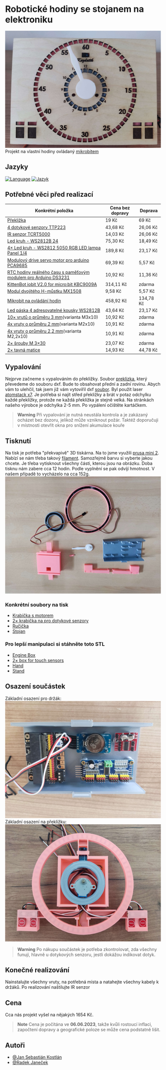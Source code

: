# Robotické hodiny se stojanem na elektroniku
![App Screenshot](images/FinalPhoto.jpg)
Projekt na vlastní hodiny ovládaný [mikrobitem](https://microbit.org/)

## Jazyky
[![Language](https://img.shields.io/badge/Language-English-blue)](./README.md) [![Jazyk](https://img.shields.io/badge/Jazyk-Čeština-blue)](./README.cs.md)

## Potřebné věci před realizací
| Konkrétní položka  | Cena bez dopravy | Doprava |
| ------------- | ------------- | ------------- |
| [Překližka](https://www.cistedrevo.cz/dreveny-tacek-z-preklizky/)  | 19 Kč | 69 Kč |
| [4 dotykové senzory TTP223](https://aliexpress.com/item/32896003343.html) | 43,68 Kč | 26,06 Kč |
| [IR senzor TCRT5000](https://www.aliexpress.com/item/1005004150580253.html) | 14,03 Kč | 26,06 Kč |
| [Led kruh - WS2812B 24](https://www.aliexpress.com/item/4000183166176.html) | 75,30 Kč |18,49 Kč |
| [4× Led kruh - WS2812 5050 RGB LED lampa Panel 1/4](https://www.aliexpress.com/item/1005005161775410.html) | 189,8 Kč | 23,17 Kč |
| [Modulový drive servo motor pro arduino PCA9685](https://www.aliexpress.com/item/1005001621846654.html) | 69,39 Kč | 5,57 Kč |
| [RTC hodiny reálného času s paměťovým modulem pro Arduino DS3231](https://www.aliexpress.com/item/32822420722.html) | 10,92 Kč | 11,36 Kč |
| [KittenBot iobit V2.0 for micro:bit KBC9009A](https://www.aliexpress.com/item/32890235581.html) | 314,11 Kč | zdarma |
| [Modul dvojitého H-můstku MX1508](https://www.aliexpress.com/item/1005001636421978.html) | 9,58 Kč | 5,57 Kč |
| [Mikrobit na ovládání hodin](https://www.aliexpress.com/item/1005005647468917.html) | 458,92 Kč | 134,78 Kč |
| [Led páska 4 adresovatelné kousky WS2812B](https://www.aliexpress.com/item/4001322411818.html) | 43,64 Kč | 23,17 Kč |
| [10× vrutů o průměru 3 mm](https://www.aliexpress.com/item/10000094157430.html)(varianta M3x10) | 10,92 Kč | zdarma |
| [4x vruty o průměru 2 mm](https://www.aliexpress.com/item/1005004247514440.html)(varianta M2x10) | 10,91 Kč | zdarma |
| [4x vruty o průměru 2,2 mm](https://www.aliexpress.com/item/1005004247514440.html)(varianta M2,2x10) | 10,91 Kč | zdarma |
| [2× šrouby M 3×30](https://aliexpress.com/item/1005005469426695.html) | 23,07 Kč | zdarma |
| [2× tavná matice](https://aliexpress.com/item/1005003582355741.html) | 14,93 Kč | 44,78 Kč |

## Vypalování
Nejprve začneme s vypalováním do překližky. Soubor [preklizka](preklizka.sldprt), který převedeme do souboru dxf. Bude to obsahovat přední a zadní rovinu. Abych vám to ulehčil, tak jsem již vám vytoviřil dxf [soubor](Burning/PlyWood.DXF). Byl použit laser [atomstack x7](https://www.atomstack.eu/products/atomstack-x7-pro-50w-laser-engraver-and-cutter). Je potřeba si najít střed překližky a brát v potaz odchylku každé překližky, protože ne každá překližka je stejně velká. Na stránkách našeho výrobce je odchylka 2-5 mm. Po vypálení očištěte kartáčkem.
> **Warning**
> Při vypalování je nutná neustála kontrola a je zakázaný ocházet bez dozoru, jelikož může vzniknout požár. Taktéž doporučuji v místnosti otevřít okna pro snížení akumulace kouře

## Tisknutí
Na tisk je potřeba "překvapivě" 3D tiskárna. Na to jsme využili [prusa mini 2](https://www.prusa3d.com/cs/produkt/stavebnice-3d-tiskarny-original-prusa-mini-2/). Nabízí se nám třeba takový [filament](https://www.alza.cz/gembird-filament-pla-cerna-d4481219.htm). Samozřejmě barvu si vyberte jakou chcete. Je třeba vytisknout všechny části, kterou jsou na obrázku. Doba tisknu nám zabere cca 12 hodin. Podle vyplnění se pak odvíjí hmotnost. V našem případě to vycházelo na cca 152g.
![App Screenshot](images/3DModelsPhotos.jpg)

### Konkrétní soubory na tisk
- [Krabička s motorem](ModelsSolidWorks/EngineBox.SLDPRT)
- [2× krabička na pro dotykové senzory](ModelsSolidWorks/BoxForTouchSensors.SLDPRT)
- [Ručička](ModelsSolidWorks/HourHand.SLDPRT)
- [Stojan](ModelsSolidWorks/Stand.SLDPRT)

### Pro lepší manipulaci si stáhněte toto STL
- [Engine Box](STLFile/EngineBox.STL)
- [2× box for touch sensors](STLFile/BoxForTouchSensors.STL)
- [Hand](STLFile/HourHand.STL)
- [Stand](STLFile/Stand.STL)

## Osazení součástek
Základní osazení pro držák:
![App Screenshot](images/AssemblyOfComponents2.jpg)
Základní osazení na překližku:
![App Screenshot](images/AssemblyOfComponents1.jpg)
> **Warning**
> Po nákupu součástek je potřeba zkontrolovat, zda všechny funují, hlavně u dotykových senzoru, jestli dokážou indikovat dotyk.

## Konečné realizování
Nainstalujte všechny vruty, na potřebná místa a natahejte všechny kabely k držáků. Po realizování naštilujte IR senzor
## Cena
Cca nás projekt vyšel na nějakých 1654 Kč.
> **Note**
> Cena je počítána ve **06.06.2023**, takže kvůli rostoucí inflaci, započtení dopravy a geografické poloze se může cena podstatně lišit.
## Autoři

- [@Jan Sebastián Kostlán](https://www.github.com/kostlanovec)
- [@Radek Janeček](https://www.github.com/RadekJanecek)
